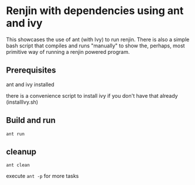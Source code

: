 # Renjin with dependencies using ant and ivy

This showcases the use of ant (with Ivy) to run renjin.
There is also a simple bash script that compiles and runs "manually" to show the, perhaps, most primitive way
of running a renjin powered program.

## Prerequisites
ant and ivy installed

there is a convenience script to install ivy if you don't have that already (installIvy.sh)

## Build and run
`ant run`

## cleanup
`ant clean`

execute `ant -p` for more tasks 